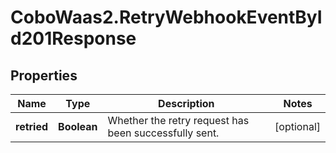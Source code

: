 # CoboWaas2.RetryWebhookEventById201Response

## Properties

Name | Type | Description | Notes
------------ | ------------- | ------------- | -------------
**retried** | **Boolean** | Whether the retry request has been successfully sent. | [optional] 


